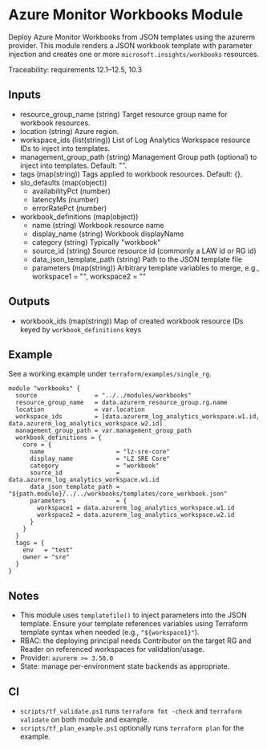 # Azure Monitor Workbooks Module

Deploy Azure Monitor Workbooks from JSON templates using the azurerm provider. This module renders a JSON workbook template with parameter injection and creates one or more `microsoft.insights/workbooks` resources.

Traceability: requirements 12.1–12.5, 10.3

## Inputs

- resource_group_name (string) Target resource group name for workbook resources.
- location (string) Azure region.
- workspace_ids (list(string)) List of Log Analytics Workspace resource IDs to inject into templates.
- management_group_path (string) Management Group path (optional) to inject into templates. Default: "".
- tags (map(string)) Tags applied to workbook resources. Default: {}.
- slo_defaults (map(object))
  - availabilityPct (number)
  - latencyMs (number)
  - errorRatePct (number)
- workbook_definitions (map(object))
  - name (string) Workbook resource name
  - display_name (string) Workbook displayName
  - category (string) Typically "workbook"
  - source_id (string) Source resource id (commonly a LAW id or RG id)
  - data_json_template_path (string) Path to the JSON template file
  - parameters (map(string)) Arbitrary template variables to merge, e.g., workspace1 = "<LAW id>", workspace2 = "<LAW id>"

## Outputs

- workbook_ids (map(string)) Map of created workbook resource IDs keyed by `workbook_definitions` keys

## Example

See a working example under `terraform/examples/single_rg`.

```hcl
module "workbooks" {
  source                = "../../modules/workbooks"
  resource_group_name   = data.azurerm_resource_group.rg.name
  location              = var.location
  workspace_ids         = [data.azurerm_log_analytics_workspace.w1.id, data.azurerm_log_analytics_workspace.w2.id]
  management_group_path = var.management_group_path
  workbook_definitions = {
    core = {
      name                    = "lz-sre-core"
      display_name            = "LZ SRE Core"
      category                = "workbook"
      source_id               = data.azurerm_log_analytics_workspace.w1.id
      data_json_template_path = "${path.module}/../../workbooks/templates/core_workbook.json"
      parameters              = {
        workspace1 = data.azurerm_log_analytics_workspace.w1.id
        workspace2 = data.azurerm_log_analytics_workspace.w2.id
      }
    }
  }
  tags = {
    env   = "test"
    owner = "sre"
  }
}
```

## Notes

- This module uses `templatefile()` to inject parameters into the JSON template. Ensure your template references variables using Terraform template syntax when needed (e.g., `"${workspace1}"`).
- RBAC: the deploying principal needs Contributor on the target RG and Reader on referenced workspaces for validation/usage.
- Provider: `azurerm >= 3.50.0`
- State: manage per-environment state backends as appropriate.

## CI

- `scripts/tf_validate.ps1` runs `terraform fmt -check` and `terraform validate` on both module and example.
- `scripts/tf_plan_example.ps1` optionally runs `terraform plan` for the example.
